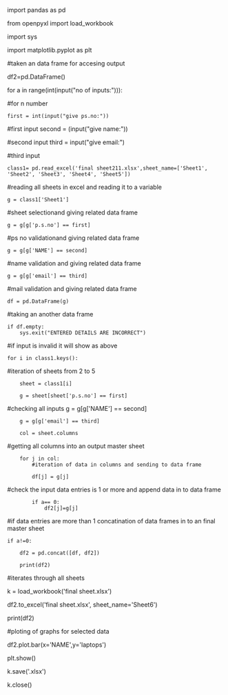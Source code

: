 

import pandas as pd



from openpyxl import load_workbook



import sys

import matplotlib.pyplot as plt


#taken an data frame for accesing output

df2=pd.DataFrame()


for a in range(int(input("no of inputs:"))):



#for n number

    first = int(input("give ps.no:"))
    
#first input
    second = (input("give name:"))
    
#second input
    third = input("give email:")
    
#third input



    class1= pd.read_excel('final sheet211.xlsx',sheet_name=['Sheet1', 'Sheet2', 'Sheet3', 'Sheet4', 'Sheet5'])
    
    
#reading all sheets in excel and reading it to a variable

    g = class1['Sheet1']
#sheet selectionand giving related data frame


    g = g[g['p.s.no'] == first]
#ps no validationand giving related data frame

    g = g[g['NAME'] == second]
#name validation and giving related data frame


    g = g[g['email'] == third]
#mail validation and giving related data frame



    df = pd.DataFrame(g)
#taking an another data frame

    if df.empty:
        sys.exit("ENTERED DETAILS ARE INCORRECT")
        

#if input is invalid it will show as above



    for i in class1.keys():
    
#iteration of sheets from 2 to 5

        sheet = class1[i]
        
        g = sheet[sheet['p.s.no'] == first]
        
#checking all inputs
        g = g[g['NAME'] == second]
        
        g = g[g['email'] == third]
        
        col = sheet.columns
#getting all columns into an output master sheet

        for j in col:
            #iteration of data in columns and sending to data frame
            
            df[j] = g[j]
#check the input data entries is 1 or more and append data in to data frame

            if a== 0:
                df2[j]=g[j]
#if data entries are more than 1 concatination of data frames in to an final master sheet

    if a!=0:
    
        df2 = pd.concat([df, df2])
        
        print(df2)
        


#iterates through all sheets


k = load_workbook('final sheet.xlsx')

df2.to_excel('final sheet.xlsx', sheet_name='Sheet6')

print(df2)

#ploting of graphs for selected data

df2.plot.bar(x='NAME',y='laptops')


plt.show()


k.save('.xlsx')

k.close()







